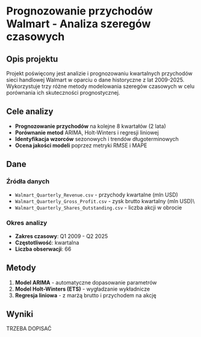 # Prognozowanie przychodów Walmart - Analiza szeregów czasowych

## Opis projektu

Projekt poświęcony jest analizie i prognozowaniu kwartalnych przychodów sieci handlowej Walmart w oparciu o dane historyczne z lat 2009-2025. Wykorzystuje trzy różne metody modelowania szeregów czasowych w celu porównania ich skuteczności prognostycznej.

## Cele analizy

-   **Prognozowanie przychodów** na kolejne 8 kwartałów (2 lata)
-   **Porównanie metod** ARIMA, Holt-Winters i regresji liniowej
-   **Identyfikacja wzorców** sezonowych i trendów długoterminowych
-   **Ocena jakości modeli** poprzez metryki RMSE i MAPE

## Dane

### Źródła danych

-   `Walmart_Quarterly_Revenue.csv` - przychody kwartalne (mln USD)
-   `Walmart_Quarterly_Gross_Profit.csv` - zysk brutto kwartalny (mln USD)\
-   `Walmart_Quarterly_Shares_Outstanding.csv` - liczba akcji w obrocie

### Okres analizy

-   **Zakres czasowy**: Q1 2009 - Q2 2025
-   **Częstotliwość**: kwartalna
-   **Liczba obserwacji**: 66

## Metody

1.  **Model ARIMA** - automatyczne dopasowanie parametrów
2.  **Model Holt-Winters (ETS)** - wygładzanie wykładnicze
3.  **Regresja liniowa** - z marżą brutto i przychodem na akcję

## Wyniki

TRZEBA DOPISAĆ
